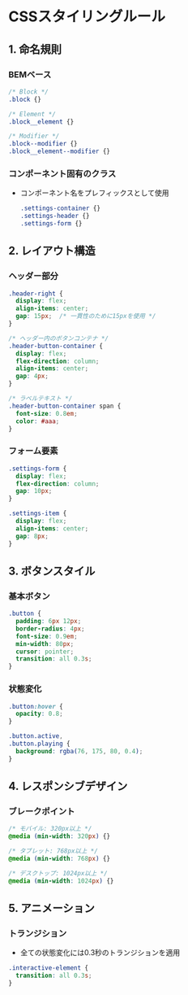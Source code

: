 # CSSスタイリングルール

## 1. 命名規則

### BEMベース
```css
/* Block */
.block {}

/* Element */
.block__element {}

/* Modifier */
.block--modifier {}
.block__element--modifier {}
```

### コンポーネント固有のクラス
- コンポーネント名をプレフィックスとして使用
  ```css
  .settings-container {}
  .settings-header {}
  .settings-form {}
  ```

## 2. レイアウト構造

### ヘッダー部分
```css
.header-right {
  display: flex;
  align-items: center;
  gap: 15px;  /* 一貫性のために15pxを使用 */
}

/* ヘッダー内のボタンコンテナ */
.header-button-container {
  display: flex;
  flex-direction: column;
  align-items: center;
  gap: 4px;
}

/* ラベルテキスト */
.header-button-container span {
  font-size: 0.8em;
  color: #aaa;
}
```

### フォーム要素
```css
.settings-form {
  display: flex;
  flex-direction: column;
  gap: 10px;
}

.settings-item {
  display: flex;
  align-items: center;
  gap: 8px;
}
```

## 3. ボタンスタイル

### 基本ボタン
```css
.button {
  padding: 6px 12px;
  border-radius: 4px;
  font-size: 0.9em;
  min-width: 80px;
  cursor: pointer;
  transition: all 0.3s;
}
```

### 状態変化
```css
.button:hover {
  opacity: 0.8;
}

.button.active,
.button.playing {
  background: rgba(76, 175, 80, 0.4);
}
```

## 4. レスポンシブデザイン

### ブレークポイント
```css
/* モバイル: 320px以上 */
@media (min-width: 320px) {}

/* タブレット: 768px以上 */
@media (min-width: 768px) {}

/* デスクトップ: 1024px以上 */
@media (min-width: 1024px) {}
```

## 5. アニメーション

### トランジション
- 全ての状態変化には0.3秒のトランジションを適用
```css
.interactive-element {
  transition: all 0.3s;
}
```
